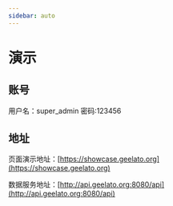 ```yaml
---
sidebar: auto
---
```


# 演示

## 账号

用户名：super_admin
密码:123456

## 地址
页面演示地址：[https://showcase.geelato.org](https://showcase.geelato.org)

数据服务地址：[http://api.geelato.org:8080/api](http://api.geelato.org:8080/api)


